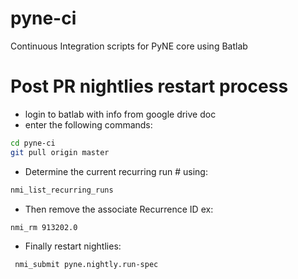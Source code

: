 pyne-ci
=======

Continuous Integration scripts for PyNE core using Batlab

Post PR nightlies restart process
=================================

 - login to batlab with info from google drive doc
 - enter the following commands:
```sh
cd pyne-ci
git pull origin master
```
 - Determine the current recurring run # using:
```sh
nmi_list_recurring_runs
```
 - Then remove the associate Recurrence ID ex:
```sh
nmi_rm 913202.0
```
 - Finally restart nightlies: 
```sh
 nmi_submit pyne.nightly.run-spec 
```
